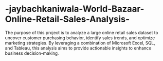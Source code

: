# -jaybachkaniwala-World-Bazaar-Online-Retail-Sales-Analysis-
The purpose of this project is to analyze a large online retail sales dataset to uncover customer purchasing behavior, identify sales trends, and optimize marketing strategies. By leveraging a combination of Microsoft Excel, SQL, and Tableau, this analysis aims to provide actionable insights to enhance business decision-making.
